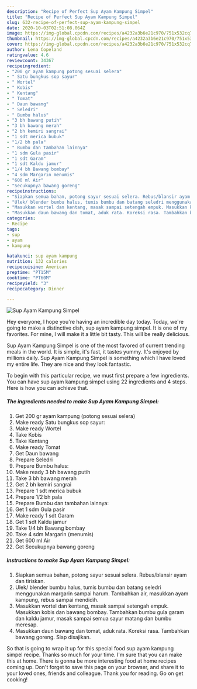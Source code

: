 ```yaml
---
description: "Recipe of Perfect Sup Ayam Kampung Simpel"
title: "Recipe of Perfect Sup Ayam Kampung Simpel"
slug: 632-recipe-of-perfect-sup-ayam-kampung-simpel
date: 2020-10-03T02:51:08.064Z
image: https://img-global.cpcdn.com/recipes/a4232a3b6e21c970/751x532cq70/sup-ayam-kampung-simpel-foto-resep-utama.jpg
thumbnail: https://img-global.cpcdn.com/recipes/a4232a3b6e21c970/751x532cq70/sup-ayam-kampung-simpel-foto-resep-utama.jpg
cover: https://img-global.cpcdn.com/recipes/a4232a3b6e21c970/751x532cq70/sup-ayam-kampung-simpel-foto-resep-utama.jpg
author: Lena Copeland
ratingvalue: 4.6
reviewcount: 34367
recipeingredient:
- "200 gr ayam kampung potong sesuai selera"
- " Satu bungkus sop sayur"
- " Wortel"
- " Kobis"
- " Kentang"
- " Tomat"
- " Daun bawang"
- " Seledri"
- " Bumbu halus"
- "3 bh bawang putih"
- "3 bh bawang merah"
- "2 bh kemiri sangrai"
- "1 sdt merica bubuk"
- "1/2 bh pala"
- " Bumbu dan tambahan lainnya"
- "1 sdm Gula pasir"
- "1 sdt Garam"
- "1 sdt Kaldu jamur"
- "1/4 bh Bawang bombay"
- "4 sdm Margarin menumis"
- "600 ml Air"
- "Secukupnya bawang goreng"
recipeinstructions:
- "Siapkan semua bahan, potong sayur sesuai selera. Rebus/blansir ayam dan tiriskan."
- "Ulek/ blender bumbu halus, tumis bumbu dan batang seledri menggunakan margarin sampai harum. Tambahkan air, masukkan ayam kampung, rebus sampai mendidih."
- "Masukkan wortel dan kentang, masak sampai setengah empuk. Masukkan kobis dan bawang bombay. Tambahkan bumbu gula garam dan kaldu jamur, masak sampai semua sayur matang dan bumbu meresap."
- "Masukkan daun bawang dan tomat, aduk rata. Koreksi rasa. Tambahkan bawang goreng. Siap disajikan."
categories:
- Recipe
tags:
- sup
- ayam
- kampung

katakunci: sup ayam kampung 
nutrition: 132 calories
recipecuisine: American
preptime: "PT15M"
cooktime: "PT60M"
recipeyield: "3"
recipecategory: Dinner

---
```



![Sup Ayam Kampung Simpel](https://img-global.cpcdn.com/recipes/a4232a3b6e21c970/751x532cq70/sup-ayam-kampung-simpel-foto-resep-utama.jpg)

Hey everyone, I hope you're having an incredible day today. Today, we're going to make a distinctive dish, sup ayam kampung simpel. It is one of my favorites. For mine, I will make it a little bit tasty. This will be really delicious.

Sup Ayam Kampung Simpel is one of the most favored of current trending meals in the world. It is simple, it's fast, it tastes yummy. It's enjoyed by millions daily. Sup Ayam Kampung Simpel is something which I have loved my entire life. They are nice and they look fantastic.




To begin with this particular recipe, we must first prepare a few ingredients. You can have sup ayam kampung simpel using 22 ingredients and 4 steps. Here is how you can achieve that.

<!--inarticleads1-->

##### The ingredients needed to make Sup Ayam Kampung Simpel:

1. Get 200 gr ayam kampung (potong sesuai selera)
1. Make ready  Satu bungkus sop sayur:
1. Make ready  Wortel
1. Take  Kobis
1. Take  Kentang
1. Make ready  Tomat
1. Get  Daun bawang
1. Prepare  Seledri
1. Prepare  Bumbu halus:
1. Make ready 3 bh bawang putih
1. Take 3 bh bawang merah
1. Get 2 bh kemiri sangrai
1. Prepare 1 sdt merica bubuk
1. Prepare 1/2 bh pala
1. Prepare  Bumbu dan tambahan lainnya:
1. Get 1 sdm Gula pasir
1. Make ready 1 sdt Garam
1. Get 1 sdt Kaldu jamur
1. Take 1/4 bh Bawang bombay
1. Take 4 sdm Margarin (menumis)
1. Get 600 ml Air
1. Get Secukupnya bawang goreng




<!--inarticleads2-->

##### Instructions to make Sup Ayam Kampung Simpel:

1. Siapkan semua bahan, potong sayur sesuai selera. Rebus/blansir ayam dan tiriskan.
1. Ulek/ blender bumbu halus, tumis bumbu dan batang seledri menggunakan margarin sampai harum. Tambahkan air, masukkan ayam kampung, rebus sampai mendidih.
1. Masukkan wortel dan kentang, masak sampai setengah empuk. Masukkan kobis dan bawang bombay. Tambahkan bumbu gula garam dan kaldu jamur, masak sampai semua sayur matang dan bumbu meresap.
1. Masukkan daun bawang dan tomat, aduk rata. Koreksi rasa. Tambahkan bawang goreng. Siap disajikan.




So that is going to wrap it up for this special food sup ayam kampung simpel recipe. Thanks so much for your time. I'm sure that you can make this at home. There is gonna be more interesting food at home recipes coming up. Don't forget to save this page on your browser, and share it to your loved ones, friends and colleague. Thank you for reading. Go on get cooking!
